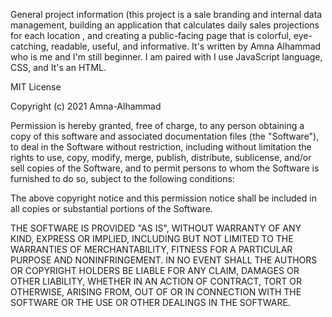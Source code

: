 General project information (this project is a sale branding and internal data management,  building an application that calculates daily sales projections for each location , and creating a public-facing page  that is colorful, eye-catching, readable, useful, and informative.
It's written by Amna Alhammad who is me and I'm still beginner.
I am paired with 
I use JavaScript language, CSS, and It's an HTML.

MIT License

Copyright (c) 2021 Amna-Alhammad

Permission is hereby granted, free of charge, to any person obtaining a copy
of this software and associated documentation files (the "Software"), to deal
in the Software without restriction, including without limitation the rights
to use, copy, modify, merge, publish, distribute, sublicense, and/or sell
copies of the Software, and to permit persons to whom the Software is
furnished to do so, subject to the following conditions:

The above copyright notice and this permission notice shall be included in all
copies or substantial portions of the Software.

THE SOFTWARE IS PROVIDED "AS IS", WITHOUT WARRANTY OF ANY KIND, EXPRESS OR
IMPLIED, INCLUDING BUT NOT LIMITED TO THE WARRANTIES OF MERCHANTABILITY,
FITNESS FOR A PARTICULAR PURPOSE AND NONINFRINGEMENT. IN NO EVENT SHALL THE
AUTHORS OR COPYRIGHT HOLDERS BE LIABLE FOR ANY CLAIM, DAMAGES OR OTHER
LIABILITY, WHETHER IN AN ACTION OF CONTRACT, TORT OR OTHERWISE, ARISING FROM,
OUT OF OR IN CONNECTION WITH THE SOFTWARE OR THE USE OR OTHER DEALINGS IN THE
SOFTWARE.
